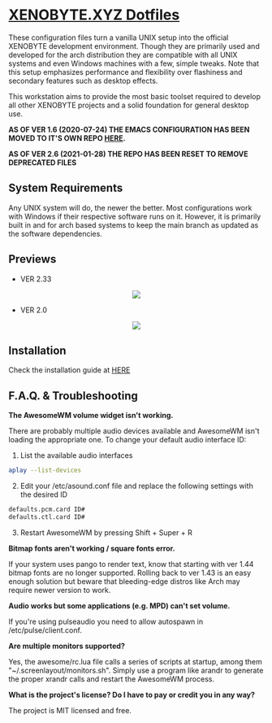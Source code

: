 # [XENOBYTE.XYZ Dotfiles](https://xenobyte.xyz.localhost/projects/?nav=dotfiles)
These configuration files turn a vanilla UNIX setup into the official XENOBYTE development environment.
Though they are primarily used and developed for the arch distribution they are compatible with all UNIX systems and even Windows machines with a few, simple tweaks. Note that this setup emphasizes performance and flexibility over flashiness and secondary features such as desktop effects.

This workstation aims to provide the most basic toolset required to develop all other XENOBYTE projects and a solid foundation for general desktop use. 

**AS OF VER 1.6 (2020-07-24) THE EMACS CONFIGURATION HAS BEEN MOVED TO IT'S OWN REPO [HERE](https://xenobyte.xyz/projects/?nav=hexmacs).**

**AS OF VER 2.6 (2021-01-28) THE REPO HAS BEEN RESET TO REMOVE DEPRECATED FILES**

## System Requirements

Any UNIX system will do, the newer the better. Most configurations work with Windows if their respective software runs on it. However, it is primarily built in and for arch based systems to keep the main branch as updated as the software dependencies.

## Previews

* VER 2.33
<p align="center"><img src="https://i.imgur.com/xuDG0tx.jpg" style="max-width: 720px;"/></p>

* VER 2.0
<p align="center"><img src="https://i.imgur.com/LXxXJkB.jpg" style="max-width: 720px;"/></p>


## Installation
Check the installation guide at [HERE](https://xenobyte.xyz.localhost/projects/?nav=dotfiles)
   
   
   
## F.A.Q. & Troubleshooting

**The AwesomeWM volume widget isn't working.**

There are probably multiple audio devices available and AwesomeWM isn't loading the appropriate one. To change your default audio interface ID:

1. List the available audio interfaces
```sh
aplay --list-devices
```

2. Edit your /etc/asound.conf file and replace the following settings with the desired ID 
```sh
defaults.pcm.card ID#
defaults.ctl.card ID#
```

3. Restart AwesomeWM by pressing Shift + Super + R


**Bitmap fonts aren't working / square fonts error.**

If your system uses pango to render text, know that starting with ver 1.44 bitmap fonts are no longer supported. Rolling back to ver 1.43 is an easy enough solution but beware that bleeding-edge distros like Arch may require newer version to work.


**Audio works but some applications (e.g. MPD) can't set volume.**

If you're using pulseaudio you need to allow autospawn in /etc/pulse/client.conf.


**Are multiple monitors supported?**

Yes, the awesome/rc.lua file calls a series of scripts at startup, among them "~/.screenlayout/monitors.sh". Simply use a program like arandr to generate the proper xrandr calls and restart the AwesomeWM process.


**What is the project's license? Do I have to pay or credit you in any way?**

The project is MIT licensed and free. 

